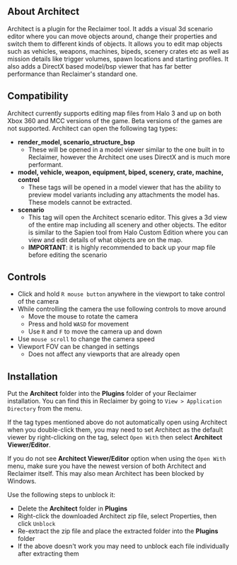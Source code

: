 ## About Architect
Architect is a plugin for the Reclaimer tool. It adds a visual 3d scenario editor where you can move objects around, change their properties and switch them to different kinds of objects. It allows you to edit map objects such as vehicles, weapons, machines, bipeds, scenery crates etc as well as mission details like trigger volumes, spawn locations and starting profiles. It also adds a DirectX based model/bsp viewer that has far better performance than Reclaimer's standard one.

## Compatibility
Architect currently supports editing map files from Halo 3 and up on both Xbox 360 and MCC versions of the game. Beta versions of the games are not supported.
Architect can open the following tag types:
- **render_model, scenario_structure_bsp**
  - These will be opened in a model viewer similar to the one built in to Reclaimer, however the Architect one uses DirectX and is much more performant.
- **model, vehicle, weapon, equipment, biped, scenery, crate, machine, control**
  - These tags will be opened in a model viewer that has the ability to preview model variants including any attachments the model has. These models cannot be extracted.
- **scenario**
  - This tag will open the Architect scenario editor. This gives a 3d view of the entire map including all scenery and other objects. The editor is similar to the Sapien tool from Halo Custom Edition where you can view and edit details of what objects are on the map.
  - **IMPORTANT**: it is highly recommended to back up your map file before editing the scenario

## Controls
- Click and hold `R mouse button` anywhere in the viewport to take control of the camera
- While controlling the camera the use following controls to move around
  - Move the mouse to rotate the camera
  - Press and hold `WASD` for movement
  - Use `R` and `F` to move the camera up and down
- Use `mouse scroll` to change the camera speed
- Viewport FOV can be changed in settings
  - Does not affect any viewports that are already open

## Installation
Put the **Architect** folder into the **Plugins** folder of your Reclaimer installation. You can find this in Reclaimer by going to `View > Application Directory` from the menu.

If the tag types mentioned above do not automatically open using Architect when you double-click them, you may need to set Architect as the default viewer by right-clicking on the tag, select `Open With` then select **Architect Viewer/Editor**.

If you do not see **Architect Viewer/Editor** option when using the `Open With` menu, make sure you have the newest version of both Architect and Reclaimer itself. This may also mean Architect has been blocked by Windows.

Use the following steps to unblock it:
- Delete the **Architect** folder in **Plugins**
- Right-click the downloaded Architect zip file, select Properties, then click `Unblock`
- Re-extract the zip file and place the extracted folder into the **Plugins** folder
- If the above doesn't work you may need to unblock each file individually after extracting them
